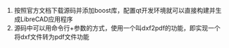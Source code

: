 1. 按照官方文档下载源码并添加boost库，配置qt开发环境就可以直接构建并生成LibreCAD应用程序
2. 源码中可以用命令行+参数的方式，使用一个叫dxf2pdf的功能，即实现一个将dxf文件转为pdf文件功能

